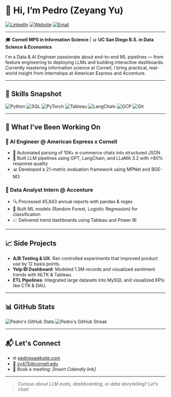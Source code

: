 # 👋 Hi, I’m Pedro (Zeyang Yu)

[![LinkedIn](https://img.shields.io/badge/LinkedIn-blue?style=flat&logo=linkedin)](https://www.linkedin.com/in/pedroisme)
[![Website](https://img.shields.io/badge/Website-000000?style=flat&logo=About.me)](https://pedroiswebsite.com)
[![Email](https://img.shields.io/badge/Email-zy475@cornell.edu-red?style=flat&logo=gmail)](mailto:zy475@cornell.edu)

---

🎓 **Cornell MPS in Information Science** | 📊 **UC San Diego B.S. in Data Science & Economics**

I'm a Data & AI Engineer passionate about end-to-end ML pipelines — from feature engineering to deploying LLMs and building interactive dashboards. Currently mastering information science at Cornell, I bring practical, real-world insight from internships at American Express and Accenture.

---

## 🚀 Skills Snapshot

![Python](https://img.shields.io/badge/-Python-3776AB?logo=python&logoColor=white&style=flat)
![SQL](https://img.shields.io/badge/-SQL-4479A1?logo=mysql&logoColor=white&style=flat)
![PyTorch](https://img.shields.io/badge/-PyTorch-EE4C2C?logo=pytorch&logoColor=white&style=flat)
![Tableau](https://img.shields.io/badge/-Tableau-E97627?logo=tableau&logoColor=white&style=flat)
![LangChain](https://img.shields.io/badge/-LangChain-3E74A5?style=flat)
![GCP](https://img.shields.io/badge/-GCP-4285F4?logo=googlecloud&logoColor=white&style=flat)
![Git](https://img.shields.io/badge/-Git-F05032?logo=git&logoColor=white&style=flat)

---

## 🧠 What I’ve Been Working On

### 🔹 AI Engineer @ American Express x Cornell
- 🧹 Automated parsing of 10K+ e-commerce chats into structured JSON
- 🧠 Built LLM pipelines using GPT, LangChain, and LLaMA 3.2 with >80% response quality
- 📊 Developed a 21-metric evaluation framework using MPNet and BGE-M3

### 🔹 Data Analyst Intern @ Accenture
- 🔍 Processed 45,843 annual reports with pandas & regex
- 🌲 Built ML models (Random Forest, Logistic Regression) for classification
- 📈 Delivered trend dashboards using Tableau and Power BI

---

## 📈 Side Projects

- **A/B Testing & UX**: Ran controlled experiments that improved product use by 12 basis points.
- **Yelp BI Dashboard**: Modeled 1.3M records and visualized sentiment trends with NLTK & Tableau.
- **ETL Pipelines**: Integrated large datasets into MySQL and visualized KPIs like CTR & DAU.

---

## 📊 GitHub Stats

![Pedro's GitHub Stats](https://github-readme-stats.vercel.app/api?username=pedroisme&show_icons=true&theme=tokyonight)
![Pedro's GitHub Streak](https://github-readme-streak-stats.herokuapp.com/?user=pedroisme&theme=tokyonight)

---

## 📬 Let's Connect

- 🌐 [pedroiswebsite.com](https://pedroiswebsite.com)
- 📧 [zy475@cornell.edu](mailto:zy475@cornell.edu)
- 📅 Book a meeting: *[Insert Calendly link]*

---

> *Curious about LLM evals, dashboarding, or data storytelling? Let’s chat!*
